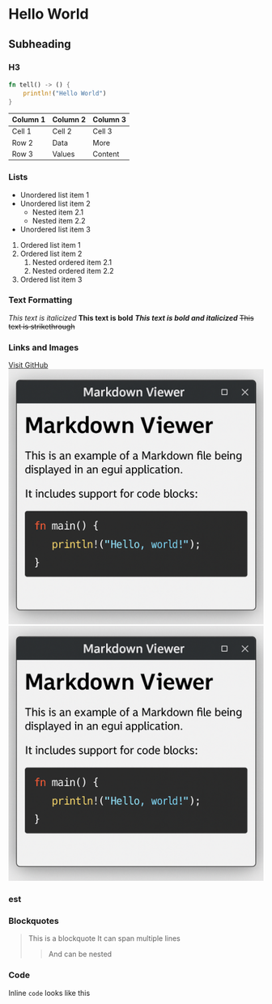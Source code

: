 # Hello World

## Subheading

### H3
```rust
fn tell() -> () {
    println!("Hello World")
}
```

| Column 1 | Column 2 | Column 3 |
|----------|----------|----------|
| Cell 1   | Cell 2   | Cell 3   |
| Row 2    | Data     | More     |
| Row 3    | Values   | Content  |

### Lists

- Unordered list item 1
- Unordered list item 2
  - Nested item 2.1
  - Nested item 2.2
- Unordered list item 3

1. Ordered list item 1
2. Ordered list item 2
   1. Nested ordered item 2.1
   2. Nested ordered item 2.2
3. Ordered list item 3

### Text Formatting

*This text is italicized*
**This text is bold**
***This text is bold and italicized***
~~This text is strikethrough~~

### Links and Images

[Visit GitHub](https://github.com)
![Alt text for an image](docs/image.png)
<img src="./docs/image.png" />
<h3>est</h3>

### Blockquotes

> This is a blockquote
> It can span multiple lines
>> And can be nested

### Code

Inline `code` looks like this
